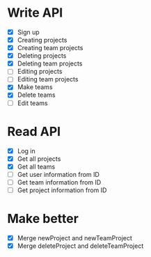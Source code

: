 # Write API
- [x] Sign up
- [x] Creating projects
- [x] Creating team projects
- [x] Deleting projects
- [x] Deleting team projects
- [ ] Editing projects
- [ ] Editing team projects
- [x] Make teams
- [x] Delete teams
- [ ] Edit teams

# Read API
- [x] Log in
- [x] Get all projects
- [x] Get all teams
- [ ] Get user information from ID
- [ ] Get team information from ID
- [ ] Get project information from ID

# Make better
- [x] Merge newProject and newTeamProject
- [x] Merge deleteProject and deleteTeamProject